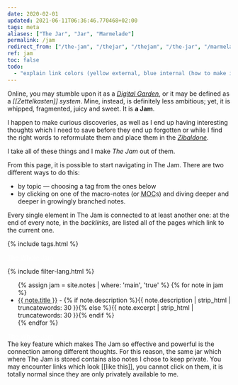 ```yaml
---
date: 2020-02-01
updated: 2021-06-11T06:36:46.770468+02:00
tags: meta
aliases: ["The Jar", "Jar", "Marmelade"]
permalink: /jam
redirect_from: ["/the-jam", "/thejar", "/thejam", "/the-jar", "/marmelade"]
ref: jam
toc: false
todo:
  - "explain link colors (yellow external, blue internal (how to make it valid with theme changing))"
---
```

Online, you may stumble upon it as a <a href="https://dev.to/jbranchaud/the-digital-garden-l10" rel="noener noreferrer" target="_blank" title="The Digital Garden on DEV.to"><cite>Digital Garden</cite></a>, or it may be defined as a *[[Zettelkasten]] system*. Mine, instead, is definitely less ambitious; yet, it is whipped, fragmented, juicy and sweet. It is **a Jam**.

I happen to make curious discoveries, as well as I end up having interesting thoughts which I need to save before they end up forgotten or while I find the right words to reformulate them and place them in the <a href="/zibenglish"  target="_blank" title="Zibaldone"><cite>Zibaldone</cite></a>.

I take all of these things and I make <cite>The Jam</cite> out of them.

From this page, it is possible to start navigating in The Jam. There are two different ways to do this:
- by topic — choosing a tag from the ones below
- by clicking on one of the macro-notes (or <abbr title="Map Of Content">MOC</abbr>s) and diving deeper and deeper in growingly branched notes.

Every single element in The Jam is connected to at least another one: at the end of every note, in the *backlinks*, are listed all of the pages which link to the current one.

{% include tags.html %}

<div class="flex row">
	<a class="red button" style="color:white;" href="/whole-jam"  target="_blank" title="The Whole Jam">The Whole Jam</a>
</div>

{% include filter-lang.html %}

<ul>
	{% assign jam = site.notes | where: 'main', 'true' %}
	{% for note in jam %}
		<li lang="{{ note.lang }}"><a href="{{ note.url }}" lang="{{ note.lang }}">{{ note.title }}</a> - {% if note.description %}{{ note.description | strip_html | truncatewords: 30 }}{% else %}{{ note.excerpt | strip_html | truncatewords: 30 }}{% endif %}</li>
	{% endfor %}
</ul>
<div class="flex row">
	<a class="red button" style="color:white;" href="/whole-jam"  target="_blank" title="The Whole Jam">The Whole Jam</a>
</div>

<div class="yellow box">
	The key feature which makes The Jam so effective and powerful is the connection among different thoughts. For this reason, the same jar which where The Jam is stored contains also notes I chose to keep private. You may encounter links which look [[like this]], you cannot click on them, it is totally normal since they are only privately available to me.
</div>
